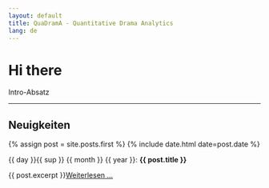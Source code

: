 ```yaml
---
layout: default
title: QuaDramA - Quantitative Drama Analytics
lang: de
---
```


# Hi there

Intro-Absatz

---

## Neuigkeiten
{% assign post = site.posts.first %}
{% include date.html date=post.date %}

<div lang="{{ post.lang }}">
<span>{{ day }}{{ sup }} {{ month }} {{ year }}</span>: <span style="font-weight:bold;">{{ post.title }}</span>
<p>{{ post.excerpt }}<a href="{{ post.url }}">Weiterlesen ...</a></p>
</div>
